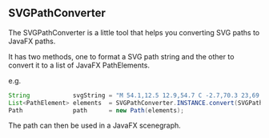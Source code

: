 ## SVGPathConverter

The SVGPathConverter is a little tool that helps you converting SVG paths to JavaFX paths.

It has two methods, one to format a SVG path string and the other to convert it to a list of JavaFX PathElements.

e.g.
```java
String            svgString = "M 54.1,12.5 12.9,54.7 C -2.7,70.3 23,69 32.3,74.9 36.6,77.7 18.5,81.3 22.2,85 c 3.6,3.7 21.7,7.1 25.3,10.7 3.6,3.7 -7.3,7.6 -3.7,11.3 3.5,3.7 11.9,0.2 13.4,8.6 1.1,6.2 15.4,3.1 21.8,-2.2 4,-3.4 -6.9,-3.4 -3.3,-7.1 9,-9.1 17,-4.1 20.3,-12.5 1.8,-4.5 -13.6,-7.7 -9.5,-10.6 9.8,-6.9 45.8,-10.4 29.2,-27 L 73,12.5 c -5.3,-5 -14,-5 -18.9,0 z m -9.9,64.7 c 0.9,0 30.8,4 19.3,7.1 -4.4,1.2 -24.6,-7.1 -19.3,-7.1 z m 57.2,16.6 c 0,2.1 16.3,3.3 15.4,-0.5 -1.3,-6.4 -13.6,-5.9 -15.4,0.5 z m -69.5,11.1 c 3.7,3.2 9.3,-0.7 11.1,-5.2 -3.6,-4.7 -16.9,0.3 -11.1,5.2 z m 67.5,-6.7 c -4.6,4.2 0.8,8.6 5.3,5.7 1.2,-0.8 -0.1,-4.7 -5.3,-5.7 z";
List<PathElement> elements  = SVGPathConverter.INSTANCE.convert(SVGPathConverter.INSTANCE.format(svgString));
Path              path      = new Path(elements);
```

The path can then be used in a JavaFX scenegraph.